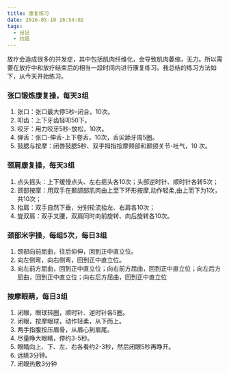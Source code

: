 ```yaml
---
title: 康复练习
date: 2016-05-10 16:54:02
tags:
  - 日记
  - 抗癌
---
```


放疗会造成很多的并发症，其中包括肌肉纤维化，会导致肌肉萎缩，无力。所以需要在放疗中和放疗结束后的相当一段时间内进行康复练习。我总结的练习方法如下，从今天开始练习。

### 张口锻炼康复操，每天3组
1. 张口：张口最大停5秒-闭合，10次。
2. 叩齿：上下牙齿轻叩50下。
3. 咬牙：用力咬牙5秒-放松，10次。
4. 弹舌：张口-伸舌-上下卷舌，10次，舌尖舔牙周5圈。
5. 鼓腮与按摩：闭唇鼓腮5秒、双手拇指按摩颊部和颞颌关节-吐气，10 次。

### 颈肩康复操，每天3组
1. 点头摇头：上下缓慢点头、左右摇头各10次；头部逆时针、顺时针各转5次；
2. 颈部按摩：用双手在颞颌部肌肉由上至下环形按摩,动作轻柔,由上而下为1次，共10次；
3. 抬肩：双手自然下垂，分别轮流抬左、右肩各10次；
4. 旋双肩：双手叉腰，双肩同时向前旋转、向后旋转各10次。

### 颈部米字操，每组5次，每日3组
1. 颈部向前屈曲，往后仰伸，回到正中直立位。
2. 向左侧弯，向右侧弯，回到正中直立位。
3. 向左前方屈曲，回到正中直立位；向右前方屈曲，回到正中直立位；向左后方屈曲，回到正中直立位；向右后方屈曲，回到正中直立位

### 按摩眼睛，每日3组
1. 闭眼，眼球转圈，顺时针、逆时针各5圈。
2. 闭眼，按摩眼球，动作轻柔，从下而上。
3. 两手指腹按压眉骨，从眉心到眉尾。
4. 尽量睁大眼睛，停约3-5秒。
5. 眼睛向上、下、左、右各看约2-3秒，然后闭眼5秒再睁开。
6. 远眺3分钟。
7. 闭眼热敷3分钟
